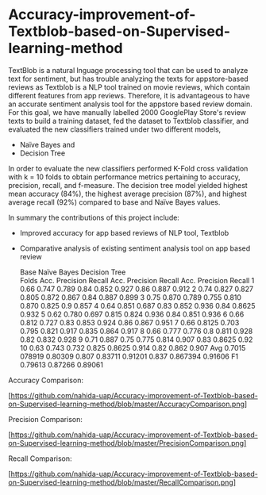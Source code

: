 # Accuracy-improvement-of-Textblob-based-on-Supervised-learning-method
TextBlob is a natural lnguage processing tool that can be used to analyze text for sentiment, but has trouble analyzing the texts for appstore-based reviews as Textblob is a NLP tool trained on movie reviews, which contain different features from app reviews. Therefore, it is advantageous to have an accurate sentiment analysis tool for the appstore based review domain. For this goal, we have manually labelled 2000 GooglePlay Store's review texts to build a training dataset, fed the dataset to Textblob classifier, and evaluated the new classifiers trained under two different models, 

- Naïve Bayes and 
- Decision Tree

In order to evaluate the new classifiers performed K-Fold cross validation with k = 10 folds to obtain performance metrics pertaining to accuracy, precision, recall, and f-measure. The decision tree model yielded highest mean accuracy (84%), the highest average precision (87%), and highest average recall (92%) compared to base and Naïve Bayes values.


In summary the contributions of this project include:

- Improved accuracy for app based reviews of NLP tool, Textblob
- Comparative analysis of existing sentiment analysis tool on app based review

 
    Base			                  Naïve Bayes			            Decision Tree	
Folds	  Acc.	Precision	Recall	    Acc.	Precision	Recall	    Acc.	Precision	Recall
1	      0.66	0.747	0.789	          0.84	0.852	0.927	          0.86	0.887	0.912
2	      0.74	0.827	0.827	          0.805	0.872	0.867	          0.84	0.887	0.899
3	      0.75	0.870	0.789	          0.755	0.810	0.870	          0.825	0.9	0.857
4	      0.64	0.851	0.687	          0.83	0.852	0.936	          0.84	0.8625	0.932
5	      0.62	0.780	0.697	          0.815	0.824	0.936	          0.84	0.851	0.936
6	      0.66	0.812	0.727	          0.83	0.853	0.924	          0.86	0.867	0.951
7	      0.66	0.8125	0.703	        0.795	0.821	0.917	          0.835	0.864	0.917
8	      0.66	0.777	0.776	          0.8	0.811	0.928	            0.82	0.832	0.928
9	      0.71	0.887	0.75	          0.775	0.814	0.907	          0.83	0.8625	0.92
10	    0.63	0.743	0.732	          0.825	0.8625	0.914	        0.82	0.862	0.907
Avg	    0.7015  078919	0.80309	    0.807	0.83711	0.91201	      0.837	0.867394	0.91606
F1		      0.79613			                0.87266			                0.89061	


Accuracy Comparison:

[https://github.com/nahida-uap/Accuracy-improvement-of-Textblob-based-on-Supervised-learning-method/blob/master/AccuracyComparison.png]


Precision Comparison:

[https://github.com/nahida-uap/Accuracy-improvement-of-Textblob-based-on-Supervised-learning-method/blob/master/PrecisionComparison.png]


Recall Comparison:

[https://github.com/nahida-uap/Accuracy-improvement-of-Textblob-based-on-Supervised-learning-method/blob/master/RecallComparison.png]
